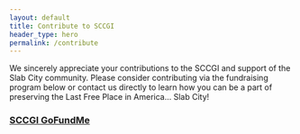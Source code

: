 ```yaml
---
layout: default
title: Contribute to SCCGI
header_type: hero
permalink: /contribute
---
```


We sincerely appreciate your contributions to the SCCGI and support of the Slab City community. Please consider contributing via the fundraising program below or contact us directly to learn how you can be a part of preserving the Last Free Place in America… Slab City!

### [SCCGI GoFundMe](https://www.gofundme.com/f/http-www-sccgi-o)
